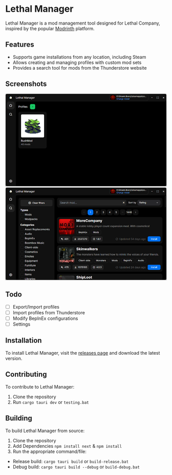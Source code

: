 # Lethal Manager
Lethal Manager is a mod management tool designed for Lethal Company, inspired by the popular [Modrinth](https://modrinth.com/) platform.

## Features
- Supports game installations from any location, including Steam
- Allows creating and managing profiles with custom mod sets
- Provides a search tool for mods from the Thunderstore website

## Screenshots
![Profiles](./docs/example_profiles.png)
![Profiles](./docs/example_search.png)

## Todo
- [ ] Export/Import profiles
- [ ] Import profiles from Thunderstore
- [ ] Modify BepInEx configurations
- [ ] Settings

## Installation
To install Lethal Manager, visit the [releases page](https://github.com/danisty/LethalManager/releases) and download the latest version.

## Contributing
To contribute to Lethal Manager:
1. Clone the repository
2. Run `cargo tauri dev` or `testing.bat`

## Building
To build Lethal Manager from source:

1. Clone the repository
2. Add Dependencies `npm install next` & `npm install`
3. Run the appropriate command/file:
  - Release build: `cargo tauri build` or `build-release.bat`
  - Debug build: `cargo tauri build --debug` or `build-debug.bat`

